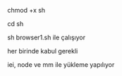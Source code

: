 chmod +x sh

cd sh

sh browser1.sh ile çalışıyor

her birinde kabul gerekli


iei, node ve mm ile yükleme yapılıyor 


